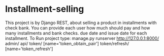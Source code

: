 # Installment-selling
This project is by Django REST, about selling a product in installments with check bank.
You can provide each user how much should pay and how many installments and bank checks.
due date and issue date for each installment.
To Run project type:
manage.py runserver
http://127.0.0.1:8000/
admin/
api/
token/ [name='token_obtain_pair']
token/refresh/ [name='token_refresh']
